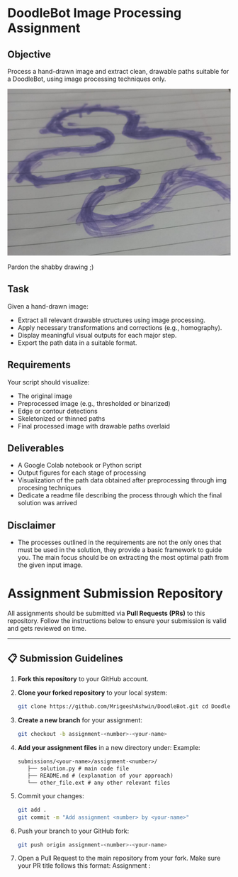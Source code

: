 # DoodleBot Image Processing Assignment

## Objective
Process a hand-drawn image and extract clean, drawable paths suitable for a DoodleBot, using image processing techniques only.

![Description](./Input_image.jpg)

Pardon the shabby drawing ;)

## Task
Given a hand-drawn image:
- Extract all relevant drawable structures using image processing.
- Apply necessary transformations and corrections (e.g., homography).
- Display meaningful visual outputs for each major step.
- Export the path data in a suitable format.

## Requirements
Your script should visualize:
- The original image
- Preprocessed image (e.g., thresholded or binarized)
- Edge or contour detections
- Skeletonized or thinned paths
- Final processed image with drawable paths overlaid

## Deliverables
- A Google Colab notebook or Python script
- Output figures for each stage of processing
- Visualization of the path data obtained after preprocessing through img procesing techniques
- Dedicate a readme file describing the process through which the final solution was arrived

## Disclaimer
- The processes outlined in the requirements are not the only ones that must be used in the solution, they provide a basic framework to guide you. The main focus should be on extracting the most optimal path from the given input image.

# Assignment Submission Repository

All assignments should be submitted via **Pull Requests (PRs)** to this repository. Follow the instructions below to ensure your submission is valid and gets reviewed on time.

---

## 📋 Submission Guidelines

1. **Fork this repository** to your GitHub account.

2. **Clone your forked repository** to your local system:
   ```bash
   git clone https://github.com/MrigeeshAshwin/DoodleBot.git cd DoodleBot

3. **Create a new branch** for your assignment:
   ```bash
   git checkout -b assignment-<number>-<your-name>

4. **Add your assignment files** in a new directory under:
   Example:
    <pre><code>submissions/&lt;your-name&gt;/assignment-&lt;number&gt;/ 
      ├── solution.py # main code file 
      ├── README.md # (explanation of your approach)
      └── other_file.ext # any other relevant files </code></pre>

5. Commit your changes:
   ```bash
   git add .
   git commit -m "Add assignment <number> by <your-name>"

6. Push your branch to your GitHub fork:
   ```bash
   git push origin assignment-<number>-<your-name>

7. Open a Pull Request to the main repository from your fork.
   Make sure your PR title follows this format:
   Assignment <number>: <your-name>



